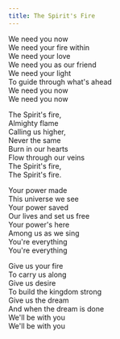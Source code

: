 ```yaml
---
title: The Spirit's Fire
---
```

We need you now\
We need your fire within\
We need your love\
We need you as our friend\
We need your light\
To guide through what's ahead\
We need you now\
We need you now

The Spirit's fire,\
Almighty flame\
Calling us higher,\
Never the same\
Burn in our hearts\
Flow through our veins\
The Spirit's fire,\
The Spirit's fire.

Your power made\
This universe we see\
Your power saved\
Our lives and set us free\
Your power's here \
Among us as we sing\
You're everything\
You're everything

Give us your fire\
To carry us along\
Give us desire\
To build the kingdom strong\
Give us the dream\
And when the dream is done\
We'll be with you\
We'll be with you